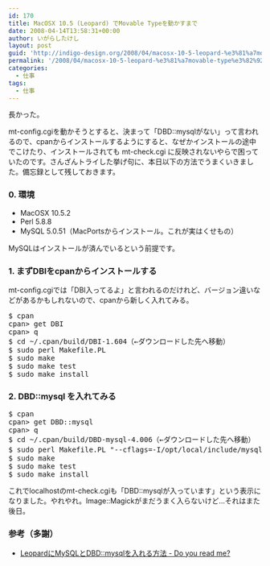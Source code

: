 ```yaml
---
id: 170
title: MacOSX 10.5 (Leopard) でMovable Typeを動かすまで
date: 2008-04-14T13:58:31+00:00
author: いがらしたけし
layout: post
guid: 'http://indigo-design.org/2008/04/macosx-10-5-leopard-%e3%81%a7movable-type%e3%82%92%e5%8b%95%e3%81%8b%e3%81%99%e3%81%be%e3%81%a7/'
permalink: '/2008/04/macosx-10-5-leopard-%e3%81%a7movable-type%e3%82%92%e5%8b%95%e3%81%8b%e3%81%99%e3%81%be%e3%81%a7/'
categories:
  - 仕事
tags:
  - 仕事
---
```

<p>長かった。<p>
<p>mt-config.cgiを動かそうとすると、決まって「DBD::mysqlがない」って言われるので、cpanからインストールするようにすると、なぜかインストールの途中でこけたり、インストールされても mt-check.cgi に反映されないやらで困っていたのです。さんざんトライした挙げ句に、本日以下の方法でうまくいきました。備忘録として残しておきます。</p>
<h3>0. 環境</h3>
<ul>
<li>MacOSX 10.5.2</li>
<li>Perl 5.8.8</li>
<li>MySQL 5.0.51（MacPortsからインストール。これが実はくせもの）</li>
</ul>
<p>MySQLはインストールが済んでいるという前提です。</p>
<h3>1. まずDBIをcpanからインストールする</h3>
<p>
mt-config.cgiでは「DBI入ってるよ」と言われるのだけれど、バージョン違いなどがあるかもしれないので、cpanから新しく入れてみる。
</p>
<pre>
$ cpan
cpan&gt; get DBI
cpan&gt; q
$ cd ~/.cpan/build/DBI-1.604（←ダウンロードした先へ移動）
$ sudo perl Makefile.PL
$ sudo make
$ sudo make test
$ sudo make install
</pre>
<h3>2. DBD::mysql を入れてみる</h3>
<pre>
$ cpan
cpan&gt; get DBD::mysql
cpan&gt; q
$ cd ~/.cpan/build/DBD-mysql-4.006（←ダウンロードした先へ移動）
$ sudo perl Makefile.PL "--cflags=-I/opt/local/include/mysql5/mysql" "--libs=-L/opt/local/lib -L/opt/local/lib/mysql5/mysql -lmysqlclient -L/opt/local/lib -lz -lm  -L/opt/local/lib -lssl -lcrypto" --mysql_config=/opt/local/lib/mysql5/bin/mysql_config --testsocket=/opt/local/var/run/mysql5/mysqld.sock --testuser=root --testpassword=hogehoge（←rootのパスワードを入れる）
$ sudo make
$ sudo make test
$ sudo make install
</pre>
<p>これでlocalhostのmt-check.cgiも「DBD::mysqlが入っています」という表示になりました。やれやれ。Image::Magickがまだうまく入らないけど…それはまた後日。</p>
<h3>参考（多謝）</h3>
<ul>
<li><a href="http://d.hatena.ne.jp/seagirl/20080207/1202385950">LeopardにMySQLとDBD::mysqlを入れる方法 - Do you read me?</a></li>
</ul>